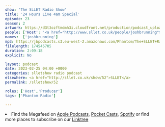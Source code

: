 ```yaml
---
show: 'The SLLET Radio Show'
title: '24 Hours Live 4am Special'
episode: 23
season: 2
artwork: https://d3t3ozftmdmh3i.cloudfront.net/production/podcast_uploaded_episode400/22149699/22149699-1677513535912-b1c10ecfde20c.jpg
people: ['Host': '<a href="http://www.sllet.co.uk/people/joshbrunning">Josh Brunning</a>']
names:  ['joshbrunning']
mp3: https://jbpodcasts.s3.eu-west-2.amazonaws.com/Phantom/The+SLLET+Radio+Show/2023-02-25+-+52.mp3
filelength: 174545705
duration: 2:09:18
explicit: No

layout: podcast
date: 2023-02-25 04:00 +0000
categories: slletshow radio podcast
elsewhere: <a href="http://sllet.co.uk/show/52">SLLET</a>
permalink: /slletshow/52

roles: ['Host','Producer']
tags: ['Phantom Radio']

---
```


<li>Find the Megafeed on <a href="https://podcasts.apple.com/us/podcast/phantom-radio-all-the-shows/id1659527657">Apple Podcasts</a>, <a href="https://pca.st/5rlgsndl">Pocket Casts</a>, <a href="https://open.spotify.com/show/1WGc6YCF3UfAL7E62gHLAS?si=eff5901deb8d498e">Spotify</a> or find more places to subscribe on our <a href="https://linktr.ee/phantomradious">Linktree</a></li>
